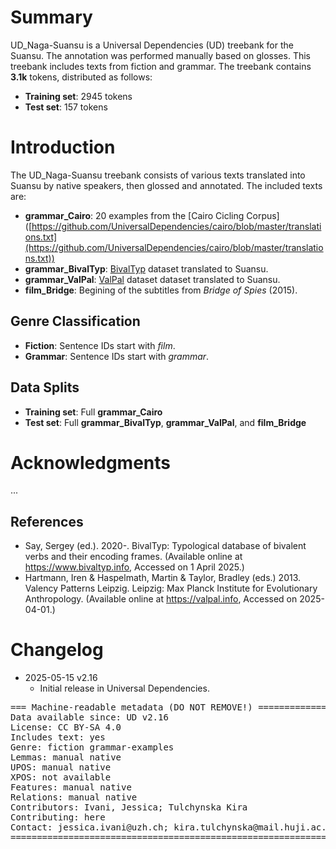 # Summary

UD_Naga-Suansu is a Universal Dependencies (UD) treebank for the Suansu. The annotation was performed manually based on glosses. This treebank includes texts from fiction and grammar. The treebank contains **3.1k** tokens, distributed as follows:

- **Training set**: 2945 tokens
- **Test set**: 157 tokens

# Introduction

The UD\_Naga-Suansu treebank consists of various texts translated into Suansu by native speakers, then glossed and annotated. The included texts are:

- **grammar\_Cairo**: 20 examples from the [Cairo Cicling Corpus]\([https://github.com/UniversalDependencies/cairo/blob/master/translations.txt](https://github.com/UniversalDependencies/cairo/blob/master/translations.txt))
- **grammar\_BivalTyp**: [BivalTyp](https\://www\.bivaltyp.info) dataset translated to Suansu.
- **grammar\_ValPal**: [ValPal](https://valpal.info) dataset dataset translated to Suansu.
- **film\_Bridge**: Begining of the subtitles from *Bridge of Spies* (2015).

## Genre Classification

- **Fiction**: Sentence IDs start with *film*.
- **Grammar**: Sentence IDs start with *grammar*.

## Data Splits

- **Training set**: Full **grammar\_Cairo**
- **Test set**: Full **grammar\_BivalTyp**, **grammar\_ValPal**, and **film\_Bridge**

# Acknowledgments

...

## References

* Say, Sergey (ed.). 2020-. BivalTyp: Typological database of bivalent verbs and their encoding frames. (Available online at https://www.bivaltyp.info, Accessed on 1 April 2025.)
* Hartmann, Iren & Haspelmath, Martin & Taylor, Bradley (eds.) 2013.
Valency Patterns Leipzig.
Leipzig: Max Planck Institute for Evolutionary Anthropology.
(Available online at https://valpal.info, Accessed on 2025-04-01.)


# Changelog

* 2025-05-15 v2.16
  * Initial release in Universal Dependencies.


<pre>
=== Machine-readable metadata (DO NOT REMOVE!) ================================
Data available since: UD v2.16
License: CC BY-SA 4.0
Includes text: yes
Genre: fiction grammar-examples
Lemmas: manual native
UPOS: manual native
XPOS: not available
Features: manual native
Relations: manual native
Contributors: Ivani, Jessica; Tulchynska Kira
Contributing: here
Contact: jessica.ivani@uzh.ch; kira.tulchynska@mail.huji.ac.il
===============================================================================
</pre>
